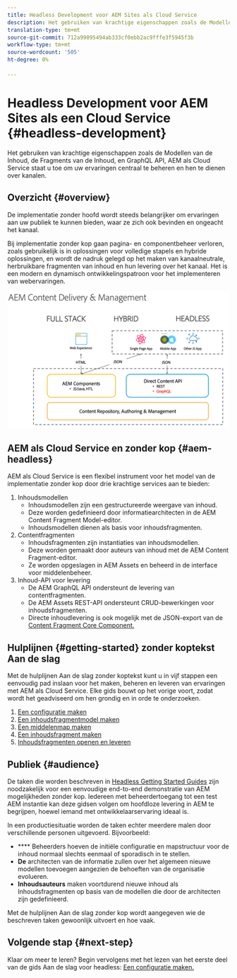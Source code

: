 ```yaml
---
title: Headless Development voor AEM Sites als Cloud Service
description: Het gebruiken van krachtige eigenschappen zoals de Modellen van de Inhoud, de Fragments van de Inhoud, en GraphQL API, AEM als Cloud Service staat u toe om uw ervaringen centraal te beheren en hen te dienen over kanalen.
translation-type: tm+mt
source-git-commit: 712a99095494ab333cf0ebb2ac9fffe3f5945f3b
workflow-type: tm+mt
source-wordcount: '505'
ht-degree: 0%

---
```



# Headless Development voor AEM Sites als een Cloud Service {#headless-development}

Het gebruiken van krachtige eigenschappen zoals de Modellen van de Inhoud, de Fragments van de Inhoud, en GraphQL API, AEM als Cloud Service staat u toe om uw ervaringen centraal te beheren en hen te dienen over kanalen.

## Overzicht {#overview}

De implementatie zonder hoofd wordt steeds belangrijker om ervaringen aan uw publiek te kunnen bieden, waar ze zich ook bevinden en ongeacht het kanaal.

Bij implementatie zonder kop gaan pagina- en componentbeheer verloren, zoals gebruikelijk is in oplossingen voor volledige stapels en hybride oplossingen, en wordt de nadruk gelegd op het maken van kanaalneutrale, herbruikbare fragmenten van inhoud en hun levering over het kanaal. Het is een modern en dynamisch ontwikkelingspatroon voor het implementeren van webervaringen.

![AEM implementatiemodellen](assets/aem-implementation-models.png)

## AEM als Cloud Service en zonder kop {#aem-headless}

AEM als Cloud Service is een flexibel instrument voor het model van de implementatie zonder kop door drie krachtige services aan te bieden:

1. Inhoudsmodellen
   * Inhoudsmodellen zijn een gestructureerde weergave van inhoud.
   * Deze worden gedefinieerd door informatiearchitecten in de AEM Content Fragment Model-editor.
   * Inhoudsmodellen dienen als basis voor inhoudsfragmenten.
1. Contentfragmenten
   * Inhoudsfragmenten zijn instantiaties van inhoudsmodellen.
   * Deze worden gemaakt door auteurs van inhoud met de AEM Content Fragment-editor.
   * Ze worden opgeslagen in AEM Assets en beheerd in de interface voor middelenbeheer.
1. Inhoud-API voor levering
   * De AEM GraphQL API ondersteunt de levering van contentfragmenten.
   * De AEM Assets REST-API ondersteunt CRUD-bewerkingen voor inhoudsfragmenten.
   * Directe inhoudlevering is ook mogelijk met de JSON-export van de [Content Fragment Core Component.](https://docs.adobe.com/content/help/en/experience-manager-core-components/using/components/content-fragment-component.html)

## Hulplijnen {#getting-started} zonder koptekst Aan de slag

Met de hulplijnen Aan de slag zonder koptekst kunt u in vijf stappen een eenvoudig pad inslaan voor het maken, beheren en leveren van ervaringen met AEM als Cloud Service. Elke gids bouwt op het vorige voort, zodat wordt het geadviseerd om hen grondig en in orde te onderzoeken.

1. [Een configuratie maken](getting-started/create-configuration.md)
1. [Een inhoudsfragmentmodel maken](getting-started/create-content-model.md)
1. [Een middelenmap maken](getting-started/create-assets-folder.md)
1. [Een inhoudsfragment maken](getting-started/create-content-fragment.md)
1. [Inhoudsfragmenten openen en leveren](getting-started/create-api-request.md)

## Publiek {#audience}

De taken die worden beschreven in [Headless Getting Started Guides](#getting-started) zijn noodzakelijk voor een eenvoudige end-to-end demonstratie van AEM mogelijkheden zonder kop. Iedereen met beheerdertoegang tot een test AEM instantie kan deze gidsen volgen om hoofdloze levering in AEM te begrijpen, hoewel iemand met ontwikkelaarservaring ideaal is.

In een productiesituatie worden de taken echter meerdere malen door verschillende personen uitgevoerd. Bijvoorbeeld:

* **** Beheerders hoeven de initiële configuratie en mapstructuur voor de inhoud normaal slechts eenmaal of sporadisch in te stellen.
* **De** architecten van de informatie zullen over het algemeen nieuwe modellen toevoegen aangezien de behoeften van de organisatie evolueren.
* **Inhoudsauteurs** maken voortdurend nieuwe inhoud als Inhoudsfragmenten op basis van de modellen die door de architecten zijn gedefinieerd.

Met de hulplijnen Aan de slag zonder kop wordt aangegeven wie de beschreven taken gewoonlijk uitvoert en hoe vaak.

## Volgende stap {#next-step}

Klaar om meer te leren? Begin vervolgens met het lezen van het eerste deel van de gids Aan de slag voor headless: [Een configuratie maken.](getting-started/create-configuration.md)

